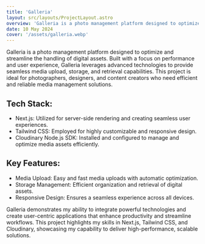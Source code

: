 ```yaml
---
title: 'Galleria'
layout: src/layouts/ProjectLayout.astro
overview: 'Galleria is a photo management platform designed to optimize and streamline the handling of digital assets.'
date: 10 May 2024
cover: '/assets/galleria.webp'
---
```


Galleria is a photo management platform designed to optimize and streamline the handling of digital assets. Built with a focus on performance and user experience, Galleria leverages advanced technologies to provide seamless media upload, storage, and retrieval capabilities. This project is ideal for photographers, designers, and content creators who need efficient and reliable media management solutions.

## Tech Stack:

- Next.js: Utilized for server-side rendering and creating seamless user experiences.
- Tailwind CSS: Employed for highly customizable and responsive design.
- Cloudinary Node.js SDK: Installed and configured to manage and optimize media assets efficiently.

## Key Features:

- Media Upload: Easy and fast media uploads with automatic optimization.
- Storage Management: Efficient organization and retrieval of digital assets.
- Responsive Design: Ensures a seamless experience across all devices.

Galleria demonstrates my ability to integrate powerful technologies and create user-centric applications that enhance productivity and streamline workflows. This project highlights my skills in Next.js, Tailwind CSS, and Cloudinary, showcasing my capability to deliver high-performance, scalable solutions.
